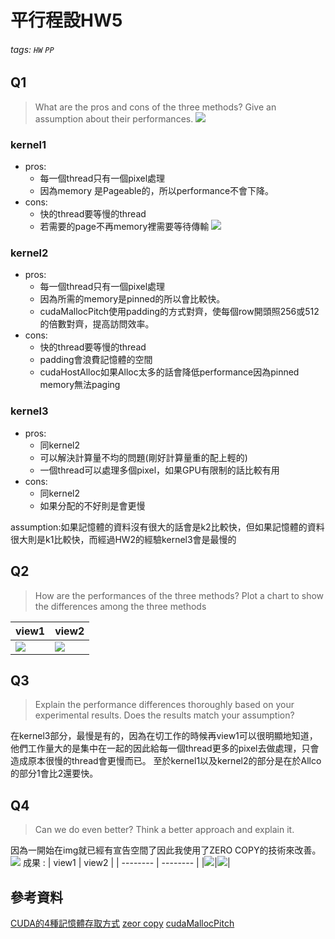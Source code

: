 # 平行程設HW5
###### tags:  `HW` `PP`

## Q1
>What are the pros and cons of the three methods? Give an assumption about their performances.
![](https://i.imgur.com/czXRBsM.png)

### kernel1
  - pros:
    - 每一個thread只有一個pixel處理
    - 因為memory 是Pageable的，所以performance不會下降。
  - cons: 
    - 快的thread要等慢的thread
    - 若需要的page不再memory裡需要等待傳輸
![](https://i.imgur.com/UwaSmiS.png)

### kernel2
  - pros:
    - 每一個thread只有一個pixel處理
    - 因為所需的memory是pinned的所以會比較快。
    - cudaMallocPitch使用padding的方式對齊，使每個row開頭照256或512的倍數對齊，提高訪問效率。
  - cons: 
    - 快的thread要等慢的thread
    - padding會浪費記憶體的空間
    - cudaHostAlloc如果Alloc太多的話會降低performance因為pinned memory無法paging
### kernel3
  - pros:
    - 同kernel2 
    - 可以解決計算量不均的問題(剛好計算量重的配上輕的)
    -  一個thread可以處理多個pixel，如果GPU有限制的話比較有用
  - cons: 
    - 同kernel2 
    - 如果分配的不好則是會更慢

assumption:如果記憶體的資料沒有很大的話會是k2比較快，但如果記憶體的資料很大則是k1比較快，而經過HW2的經驗kernel3會是最慢的
## Q2
>How are the performances of the three methods? Plot a chart to show the differences among the three methods


| view1 | view2 |
| -------- | -------- |
| ![](https://i.imgur.com/MdVzCTm.png)  |![](https://i.imgur.com/AksUIW8.png)  |

## Q3
>Explain the performance differences thoroughly based on your experimental results. Does the results match your assumption? 

在kernel3部分，最慢是有的，因為在切工作的時候再view1可以很明顯地知道，他們工作量大的是集中在一起的因此給每一個thread更多的pixel去做處理，只會造成原本很慢的thread會更慢而已。
至於kernel1以及kernel2的部分是在於Allco的部分1會比2還要快。
## Q4
>Can we do even better? Think a better approach and explain it. 


因為一開始在img就已經有宣告空間了因此我使用了ZERO COPY的技術來改善。
![](https://i.imgur.com/Q26pgVD.png)
成果 :
| view1 | view2 |
| -------- | -------- |
|![](https://i.imgur.com/UBep1gy.png)|![](https://i.imgur.com/D1uTstR.png)|



參考資料
--
[CUDA的4種記憶體存取方式](https://kaibaoom.tw/2020/07/21/cuda-four-memory-access/)
[zeor copy](https://www.twblogs.net/a/5b8ee2032b717718834876f2)
[cudaMallocPitch](https://www.twblogs.net/a/5cd92d5dbd9eee6726c9ece8)
